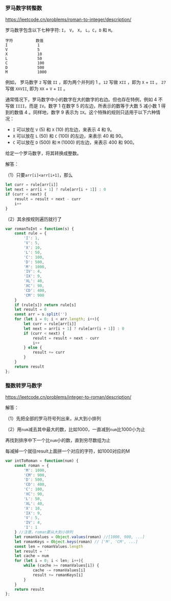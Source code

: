 ### 罗马数字转整数

https://leetcode.cn/problems/roman-to-integer/description/

罗马数字包含以下七种字符: `I`， `V`， `X`， `L`，`C`，`D` 和 `M`。

```
字符          数值
I             1
V             5
X             10
L             50
C             100
D             500
M             1000
```

例如， 罗马数字 `2` 写做 `II` ，即为两个并列的 1 。`12` 写做 `XII` ，即为 `X` + `II` 。 `27` 写做 `XXVII`, 即为 `XX` + `V` + `II` 。

通常情况下，罗马数字中小的数字在大的数字的右边。但也存在特例，例如 4 不写做 `IIII`，而是 `IV`。数字 1 在数字 5 的左边，所表示的数等于大数 5 减小数 1 得到的数值 4 。同样地，数字 9 表示为 `IX`。这个特殊的规则只适用于以下六种情况：

- `I` 可以放在 `V` (5) 和 `X` (10) 的左边，来表示 4 和 9。
- `X` 可以放在 `L` (50) 和 `C` (100) 的左边，来表示 40 和 90。 
- `C` 可以放在 `D` (500) 和 `M` (1000) 的左边，来表示 400 和 900。

给定一个罗马数字，将其转换成整数。



解答：

（1）只要`arr[i]<arr[i+1]`，那么

```js
let curr = rule[arr[i]]
let next = arr[i + 1] ? rule[arr[i + 1]] : 0
if (curr < next) {
	result = result + next - curr
	i++
}
```

（2）其余按规则遍历就行了



```js
var romanToInt = function(s) {
    const rule = {
		'I': 1,
		'V': 5,
		'X': 10,
		'L': 50,
		'C': 100,
		'D': 500,
		'M': 1000,
		'IV': 4,
		'IX': 9,
		'XL': 40,
		'XC': 90,
		'CD': 400,
		'CM': 900
	}
	if (rule[s]) return rule[s]
	let result = 0
	const arr = s.split('')
	for (let i = 0; i < arr.length; i++){
		let curr = rule[arr[i]]
		let next = arr[i + 1] ? rule[arr[i + 1]] : 0
		if (curr < next) {
			result = result + next - curr
			i++
		} else {
			result += curr
		}
	}
	return result
};
```



### 整数转罗马数字

https://leetcode.cn/problems/integer-to-roman/description/

解答：

（1）先把全部的罗马符号列出来，从大到小排列

（2）用`num`减去其中最大的数，比如1000，一直减到`num`比1000小为止

再找到排序中下一个比`num`小的数，直到穷尽数组为止

每减掉一个就往result上面拼一个对应的字符，如1000对应的M



```js
var intToRoman = function(num) {
	const roman = {
		'M': 1000,
		'CM': 900,
		'D': 500,
		'CD': 400,
		'C': 100,
		'XC': 90,
		'L': 50,
		'XL': 40,
		'X': 10,
		'IX': 9,
		'V': 5,
		'IV': 4,
		'I': 1
	} //注意，roman要从大到小排列
	let romanValues = Object.values(roman) //[1000, 900, ...]
	let romanKeys = Object.keys(roman) // ['M', 'CM', ...]
	const len = romanValues.length
	let result = ''
	let cache = num
	for (let i = 0; i < len; i++){
		while (cache >= romanValues[i]) {
			cache -= romanValues[i]
			result += romanKeys[i]
		}
	}
	return result
};
```

